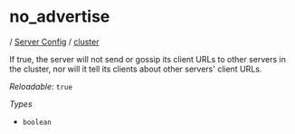 # no_advertise

/ [Server Config](/ref/config/index.md) / [cluster](/ref/config/cluster/index.md) 

If true, the server will not send or gossip its client URLs to other servers in the cluster, nor
will it tell its clients about other servers' client URLs.

*Reloadable*: `true`

*Types*

- `boolean`


